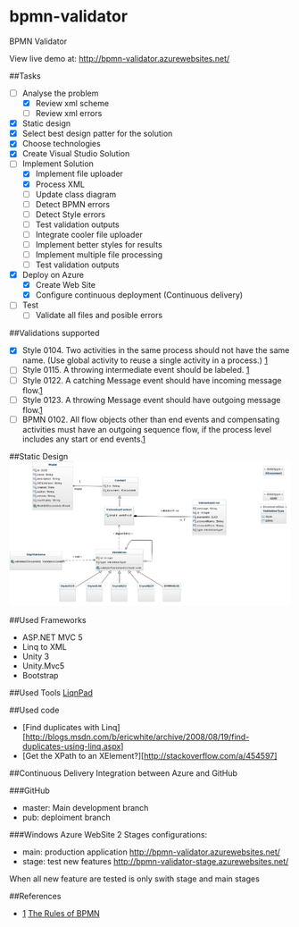 bpmn-validator
==============

BPMN Validator

View live demo at: http://bpmn-validator.azurewebsites.net/

##Tasks
- [ ] Analyse the problem
    - [X] Review xml scheme
    - [ ] Review xml errors
- [X] Static design
- [X] Select best design patter for the solution
- [X] Choose technologies
- [X] Create Visual Studio Solution
- [ ] Implement Solution
    - [X] Implement file uploader
    - [X] Process XML
    - [ ] Update class diagram
    - [ ] Detect BPMN errors
    - [ ] Detect Style errors
    - [ ] Test validation outputs
    - [ ] Integrate cooler file uploader
    - [ ] Implement better styles for results
    - [ ] Implement multiple file processing
    - [ ] Test validation outputs
- [X] Deploy on Azure
    - [X] Create Web Site
    - [X] Configure continuous deployment (Continuous delivery)
- [ ] Test
    - [ ] Validate all files and posible errors

##Validations supported
- [X] Style 0104.  Two activities in the same process should not have the same name.  (Use global activity to reuse a single activity in a process.) [1][1]
- [ ] Style 0115.  A throwing intermediate event should be labeled. [1][1]
- [ ] Style 0122.  A catching Message event should have incoming message flow.[1][1]
- [ ] Style 0123.  A throwing Message event should have outgoing message flow.[1][1]
- [ ] BPMN 0102.  All flow objects other than end events and compensating activities must have an outgoing sequence flow, if the process level includes any start or end events.[1][1]

##Static Design
![Class Diagram](./diagrams/uml_class_diagram.jpg)

##Used Frameworks
- ASP.NET MVC 5
- Linq to XML
- Unity 3
- Unity.Mvc5
- Bootstrap

##Used Tools
[LiqnPad](http://www.linqpad.net/)

##Used code
- [Find duplicates with Linq][http://blogs.msdn.com/b/ericwhite/archive/2008/08/19/find-duplicates-using-linq.aspx]
- [Get the XPath to an XElement?][http://stackoverflow.com/a/454597]

##Continuous Delivery
Integration between Azure and GitHub

###GitHub
- master: Main development branch
- pub: deploiment branch

###Windows Azure WebSite
2 Stages configurations:
- main: production application http://bpmn-validator.azurewebsites.net/ 
- stage: test new features http://bpmn-validator-stage.azurewebsites.net/

When all new feature are tested is only swith stage and main stages

##References
- [1] [The Rules of BPMN][1]

[1]:http://brsilver.com/the-rules-of-bpmn/
[2]:http://wiki.bizagi.com/en/index.php?title=Intermediate_Event#Intermediate_Events
